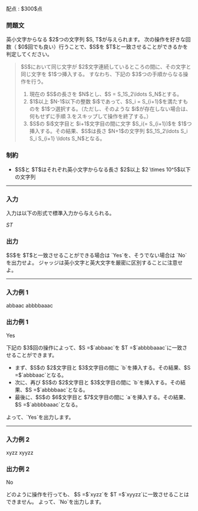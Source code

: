 
<div>

<span>

<span>

<p>
配点 : $300$点
</p>

<div>

<section>

### **問題文**

<p>
英小文字からなる $2$つの文字列 $S, T$が与えられます。
次の操作を好きな回数（ $0$回でも良い）行うことで、$S$を $T$と一致させることができるかを判定してください。
</p>

<blockquote>

<p>
$S$において同じ文字が $2$文字連続しているところの間に、その文字と同じ文字を $1$つ挿入する。
すなわち、下記の $3$つの手順からなる操作を行う。
</p>

<ol>

<li>
現在の $S$の長さを $N$とし、$S = S_1S_2\ldots S_N$とする。
</li>

<li>
$1$以上 $N-1$以下の整数 $i$であって、$S_i = S_{i+1}$を満たすものを $1$つ選択する。（ただし、そのような $i$が存在しない場合は、何もせずに手順 3.をスキップして操作を終了する。）
</li>

<li>
$S$の $i$文字目と $i+1$文字目の間に文字 $S_i(= S_{i+1})$を $1$つ挿入する。その結果、$S$は長さ $N+1$の文字列 $S_1S_2\ldots S_i S_i S_{i+1} \ldots S_N$となる。
</li>

</ol>

</blockquote>

</section>

</div>

<div>

<section>

### **制約**

<ul>

<li>
$S$と $T$はそれぞれ英小文字からなる長さ $2$以上 $2 \times 10^5$以下の文字列
</li>

</ul>

</section>

</div>

---

<div>

<div>

<section>

### **入力**

<p>
入力は以下の形式で標準入力から与えられる。
</p>

<div>

$S$$T$
</div>

</section>

</div>

<div>

<section>

### **出力**

<p>
$S$を $T$と一致させることができる場合は `Yes`を、そうでない場合は `No`を出力せよ。
ジャッジは英小文字と英大文字を厳密に区別することに注意せよ。
</p>

</section>

</div>

</div>

---

<div>

<section>

### **入力例 1**

<div>

abbaac
abbbbaaac

</div>

</section>

</div>

<div>

<section>

### **出力例 1**

<div>

Yes

</div>

<p>
下記の $3$回の操作によって、$S =$`abbaac`を $T =$`abbbbaaac`に一致させることができます。
</p>

<ul>

<li>
まず、$S$の $2$文字目と $3$文字目の間に `b`を挿入する。その結果、$S =$`abbbaac`となる。
</li>

<li>
次に、再び $S$の $2$文字目と $3$文字目の間に `b`を挿入する。その結果、$S =$`abbbbaac`となる。
</li>

<li>
最後に、$S$の $6$文字目と $7$文字目の間に `a`を挿入する。その結果、$S =$`abbbbaaac`となる。
</li>

</ul>

<p>
よって、`Yes`を出力します。
</p>

</section>

</div>

---

<div>

<section>

### **入力例 2**

<div>

xyzz
xyyzz

</div>

</section>

</div>

<div>

<section>

### **出力例 2**

<div>

No

</div>

<p>
どのように操作を行っても、 $S =$`xyzz`を $T =$`xyyzz`に一致させることはできません。
よって、`No`を出力します。
</p>

</section>

</div>

</span>

</span>

</div>
